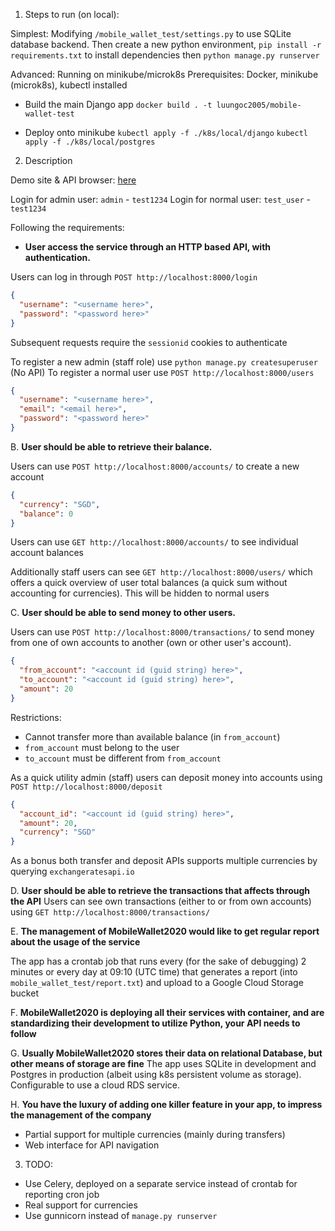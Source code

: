 1. Steps to run (on local):

Simplest: Modifying `/mobile_wallet_test/settings.py` to use SQLite database backend. Then create a new python environment, `pip install -r requirements.txt` to install dependencies then `python manage.py runserver`

Advanced: Running on minikube/microk8s
Prerequisites: Docker, minikube (microk8s), kubectl installed

  - Build the main Django app
  `docker build . -t luungoc2005/mobile-wallet-test`

  - Deploy onto minikube
  `kubectl apply -f ./k8s/local/django`
  `kubectl apply -f ./k8s/local/postgres`

2. Description

Demo site & API browser: [here](http://34.87.53.56)

Login for admin user: `admin` - `test1234`
Login for normal user: `test_user` - `test1234`

Following the requirements:

- __User access the service through an HTTP based API, with authentication.__

Users can log in through `POST http://localhost:8000/login`
```json
{
  "username": "<username here>",
  "password": "<password here>"
}
```
Subsequent requests require the `sessionid` cookies to authenticate

To register a new admin (staff role) use `python manage.py createsuperuser` (No API)
To register a normal user use `POST http://localhost:8000/users`
```json
{
  "username": "<username here>",
  "email": "<email here>",
  "password": "<password here>"
}
```

B. __User should be able to retrieve their balance.__

Users can use `POST http://localhost:8000/accounts/` to create a new account
```json
{
  "currency": "SGD",
  "balance": 0
}
```

Users can use `GET http://localhost:8000/accounts/` to see individual account balances

Additionally staff users can see `GET http://localhost:8000/users/` which offers a quick overview of user total balances (a quick sum without accounting for currencies). This will be hidden to normal users

C. __User should be able to send money to other users.__

Users can use `POST http://localhost:8000/transactions/` to send money from one of own accounts to another (own or other user's account).

```json
{
  "from_account": "<account id (guid string) here>",
  "to_account": "<account id (guid string) here>",
  "amount": 20
}
```

Restrictions:
- Cannot transfer more than available balance (in `from_account`)
- `from_account` must belong to the user
- `to_account` must be different from `from_account`

As a quick utility admin (staff) users can deposit money into accounts using
`POST http://localhost:8000/deposit`

```json
{
  "account_id": "<account id (guid string) here>",
  "amount": 20,
  "currency": "SGD"
}
```

As a bonus both transfer and deposit APIs supports multiple currencies by querying `exchangeratesapi.io`

D. __User should be able to retrieve the transactions that affects through the API__
Users can see own transactions (either to or from own accounts) using `GET http://localhost:8000/transactions/`

E. __The management of MobileWallet2020 would like to get regular report about the usage of the service__

The app has a crontab job that runs every (for the sake of debugging) 2 minutes or every day at 09:10 (UTC time) that generates a report (into `mobile_wallet_test/report.txt`) and upload to a Google Cloud Storage bucket

F. __MobileWallet2020 is deploying all their services with container, and are standardizing their development to utilize Python, your API needs to follow__

G. __Usually MobileWallet2020 stores their data on relational Database, but other means of storage are fine__
The app uses SQLite in development and Postgres in production (albeit using k8s persistent volume as storage). Configurable to use a cloud RDS service.

H. __You have the luxury of adding one killer feature in your app, to impress the management of the company__

- Partial support for multiple currencies (mainly during transfers)
- Web interface for API navigation

3. TODO:
- Use Celery, deployed on a separate service instead of crontab for reporting cron job
- Real support for currencies
- Use gunnicorn instead of `manage.py runserver`